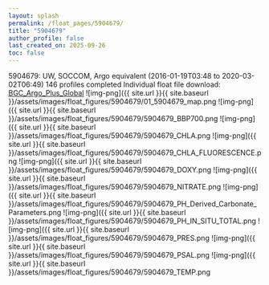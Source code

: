 ```yaml
---
layout: splash
permalink: /float_pages/5904679/
title: "5904679"
author_profile: false
last_created_on: 2025-09-26
toc: false
---
```

 
5904679: UW, SOCCOM, Argo equivalent (2016-01-19T03:48 to 2020-03-02T06:49)
146 profiles completed
Individual float file download: [BGC_Argo_Plus_Global](https://ftp.soest.hawaii.edu/bgc_argo_plus/Individual_Floats/outliers_removed/5904679_Sprof_processed.nc)
![img-png]({{ site.url }}{{ site.baseurl }}/assets/images/float_figures/5904679/01_5904679_map.png
![img-png]({{ site.url }}{{ site.baseurl }}/assets/images/float_figures/5904679/5904679_BBP700.png
![img-png]({{ site.url }}{{ site.baseurl }}/assets/images/float_figures/5904679/5904679_CHLA.png
![img-png]({{ site.url }}{{ site.baseurl }}/assets/images/float_figures/5904679/5904679_CHLA_FLUORESCENCE.png
![img-png]({{ site.url }}{{ site.baseurl }}/assets/images/float_figures/5904679/5904679_DOXY.png
![img-png]({{ site.url }}{{ site.baseurl }}/assets/images/float_figures/5904679/5904679_NITRATE.png
![img-png]({{ site.url }}{{ site.baseurl }}/assets/images/float_figures/5904679/5904679_PH_Derived_Carbonate_Parameters.png
![img-png]({{ site.url }}{{ site.baseurl }}/assets/images/float_figures/5904679/5904679_PH_IN_SITU_TOTAL.png
![img-png]({{ site.url }}{{ site.baseurl }}/assets/images/float_figures/5904679/5904679_PRES.png
![img-png]({{ site.url }}{{ site.baseurl }}/assets/images/float_figures/5904679/5904679_PSAL.png
![img-png]({{ site.url }}{{ site.baseurl }}/assets/images/float_figures/5904679/5904679_TEMP.png
